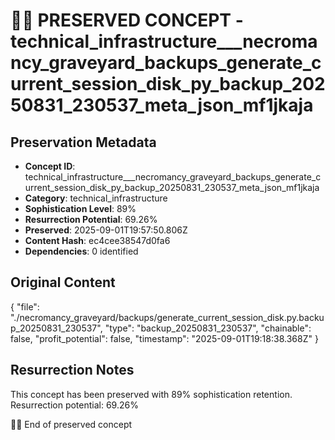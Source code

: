 # 🏴‍☠️ PRESERVED CONCEPT - technical_infrastructure___necromancy_graveyard_backups_generate_current_session_disk_py_backup_20250831_230537_meta_json_mf1jkaja

## Preservation Metadata
- **Concept ID**: technical_infrastructure___necromancy_graveyard_backups_generate_current_session_disk_py_backup_20250831_230537_meta_json_mf1jkaja
- **Category**: technical_infrastructure
- **Sophistication Level**: 89%
- **Resurrection Potential**: 69.26%
- **Preserved**: 2025-09-01T19:57:50.806Z
- **Content Hash**: ec4cee38547d0fa6
- **Dependencies**: 0 identified

## Original Content

{
  "file": "./necromancy_graveyard/backups/generate_current_session_disk.py.backup_20250831_230537",
  "type": "backup_20250831_230537",
  "chainable": false,
  "profit_potential": false,
  "timestamp": "2025-09-01T19:18:38.368Z"
}

## Resurrection Notes
This concept has been preserved with 89% sophistication retention.
Resurrection potential: 69.26%

🏴‍☠️ End of preserved concept